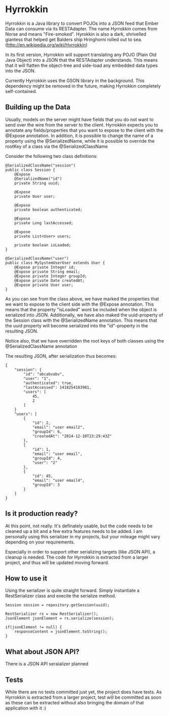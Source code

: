 Hyrrokkin
=========

Hyrrokkin is a Java library to convert POJOs into a JSON feed that Ember Data can consume via its RESTAdapter. The name Hyrrokkin comes from Norse and means "Fire-smoked". Hyrokkin is also a dark, shrivelled giantess that helped get Balders ship Hringhorni rolled out to sea. (http://en.wikipedia.org/wiki/Hyrrokkin)

In its first version, Hyrrokkin will support translating any POJO (Plain Old Java Object) into a JSON that the RESTAdapter understands. This means that it will flatten the object-tree and side-load any embedded data types into the JSON. 

Currently Hyrrokkin uses the GSON library in the background. This dependency might be removed in the future, making Hyrrokkin completely self-contained. 

Building up the Data
--------------------

Usually, models on the server might have fields that you do not want to send over the wire from the server to the client. Hyrrokkin expects you to annotate any fields/properties that you want to expose to the client with the @Expose annotation. In addition, it is possible to change the name of a property using the @SerializedName, while it is possible to override the rootKey of a class via the @SerializedClassName

Consider the following two class definitions: 

    @SerializedClassName("session")
    public class Session {
        @Expose
        @SerializedName("id")
        private String uuid;

        @Expose
        private User user;

        @Expose
        private boolean authenticated;

        @Expose
        private Long lastAccessed;

        @Expose
        private List<User> users;
    
        private boolean isLoaded;
    }
	
    @SerializedClassName("user")
    public class MySystemUserUser extends User {
        @Expose private Integer id;
        @Expose private String email;
        @Expose private Integer groupId;
        @Expose private Date createdAt;
        @Expose private User user;
    }
	
As you can see from the class above, we have marked the properties that we want to expose to the client side with the @Expose annotation.  This means that the property "isLoaded" wont be included when the object is serialized into JSON. Additionally, we have also maked the uuid-property of the Session class with the @SerializedName annotation. This means that the uuid property will become serialized into the "id"-property in the resulting JSON. 

Notice also, that we have overridden the root keys of both classes using the @SerializedClassName annotation

The resulting JSON, after serialization thus becomes: 

	{
	    "session": {
	        "id": "abcabvabv",
	        "user": "1",
	        "authenticated": true,
	        "lastAccessed": 1418254183981,
	        "users": [
	            45,
	            2
	        ]
	    }
		"users": [
	        {
	            "id": 2,
	            "email": "user email2",
	            "groupId": 6,
	            "createdAt": "2014-12-10T23:29:43Z"
	        },
	        {
	            "id": 1,
	            "email": "user email",
	            "groupId": 4,
	            "user": "2"
	        },
	        {
	            "id": 45,
	            "email": "user email4",
	            "groupId": 3
	        }
	    ]
	}
	
Is it production ready?
-----------------------

At this point, not really. It's definately usable, but the code needs to be cleaned up a bit and a few extra features needs to be added. I am personally using this serializer in my projects, but your mileage might vary depending on your requirements. 

Especially in order to support other serializing targets (like JSON API), a cleanup is needed. The code for Hyrrokkin is extracted from a larger project, and thus will be updated moving forward. 
	
How to use it
-------------

Using the serializer is quite straight forward. Simply instantiate a RestSerializer class and execite the serialize method. 

    Session session = repository.getSession(uuid);

    RestSerializer rs = new RestSerializer();
    JsonElement jsonElement = rs.serialize(session);

    if(jsonElement != null) {
        responseContent = jsonElement.toString();
    }

What about JSON API?
---------------------

There is a JSON API seraializer planned 

Tests
-----

While there are no tests committed just yet, the project does have tests. As Hyrrokkin is extracted from a larger project, test will be committed as soon as these can be extracted without also bringing the domain of that application with it :) 